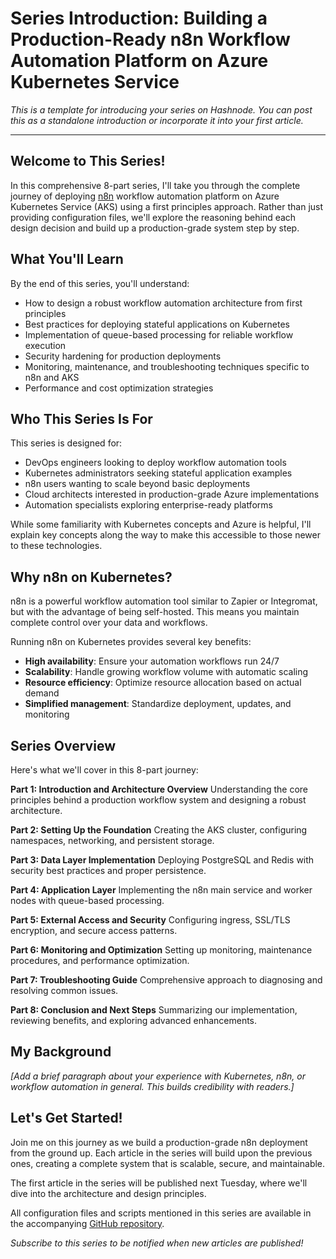 # Series Introduction: Building a Production-Ready n8n Workflow Automation Platform on Azure Kubernetes Service

*This is a template for introducing your series on Hashnode. You can post this as a standalone introduction or incorporate it into your first article.*

---

## Welcome to This Series!

In this comprehensive 8-part series, I'll take you through the complete journey of deploying [n8n](https://n8n.io/) workflow automation platform on Azure Kubernetes Service (AKS) using a first principles approach. Rather than just providing configuration files, we'll explore the reasoning behind each design decision and build up a production-grade system step by step.

## What You'll Learn

By the end of this series, you'll understand:

- How to design a robust workflow automation architecture from first principles
- Best practices for deploying stateful applications on Kubernetes
- Implementation of queue-based processing for reliable workflow execution
- Security hardening for production deployments
- Monitoring, maintenance, and troubleshooting techniques specific to n8n and AKS
- Performance and cost optimization strategies

## Who This Series Is For

This series is designed for:

- DevOps engineers looking to deploy workflow automation tools
- Kubernetes administrators seeking stateful application examples
- n8n users wanting to scale beyond basic deployments
- Cloud architects interested in production-grade Azure implementations
- Automation specialists exploring enterprise-ready platforms

While some familiarity with Kubernetes concepts and Azure is helpful, I'll explain key concepts along the way to make this accessible to those newer to these technologies.

## Why n8n on Kubernetes?

n8n is a powerful workflow automation tool similar to Zapier or Integromat, but with the advantage of being self-hosted. This means you maintain complete control over your data and workflows.

Running n8n on Kubernetes provides several key benefits:
- **High availability**: Ensure your automation workflows run 24/7
- **Scalability**: Handle growing workflow volume with automatic scaling
- **Resource efficiency**: Optimize resource allocation based on actual demand
- **Simplified management**: Standardize deployment, updates, and monitoring

## Series Overview

Here's what we'll cover in this 8-part journey:

**Part 1: Introduction and Architecture Overview**
Understanding the core principles behind a production workflow system and designing a robust architecture.

**Part 2: Setting Up the Foundation**
Creating the AKS cluster, configuring namespaces, networking, and persistent storage.

**Part 3: Data Layer Implementation**
Deploying PostgreSQL and Redis with security best practices and proper persistence.

**Part 4: Application Layer**
Implementing the n8n main service and worker nodes with queue-based processing.

**Part 5: External Access and Security**
Configuring ingress, SSL/TLS encryption, and secure access patterns.

**Part 6: Monitoring and Optimization**
Setting up monitoring, maintenance procedures, and performance optimization.

**Part 7: Troubleshooting Guide**
Comprehensive approach to diagnosing and resolving common issues.

**Part 8: Conclusion and Next Steps**
Summarizing our implementation, reviewing benefits, and exploring advanced enhancements.

## My Background

*[Add a brief paragraph about your experience with Kubernetes, n8n, or workflow automation in general. This builds credibility with readers.]*

## Let's Get Started!

Join me on this journey as we build a production-grade n8n deployment from the ground up. Each article in the series will build upon the previous ones, creating a complete system that is scalable, secure, and maintainable.

The first article in the series will be published next Tuesday, where we'll dive into the architecture and design principles.

All configuration files and scripts mentioned in this series are available in the accompanying [GitHub repository](https://github.com/devs-hooked/n8n-azure-k8s).

*Subscribe to this series to be notified when new articles are published!*
